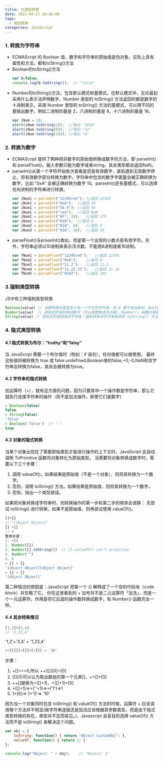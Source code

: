 ```yaml
---
title: JS类型转换
date: 2021-04-21 20:46:00
tags: 
  - 类型转换
categories: JavaScript
---
```

### 1. 转换为字符串
- ECMAScript 的 Boolean 值、数字和字符串的原始值是伪对象，实际上具有属性和方法，都有toString()方法
- Boolean的toString()方法
  ``` javascript
  var b=false;
  console.log(b.toString());  // "false"
  ```
- Number的toString()方法，包含默认模式和基模式。在默认模式中，无论最初采用什么表示法声明数字，Number 类型的 toString() 方法返回的都是数字的十进制表示。采用 Number 类型的 toString() 方法的基模式，可以用不同的基输出数字，例如二进制的基是 2，八进制的基是 8，十六进制的基是 16。
  ```javascript
  var iNum = 10;
  alert(iNum.toString(2));	//输出 "1010"
  alert(iNum.toString(8));	//输出 "12"
  alert(iNum.toString(16));	//输出 "A"
  ```


### 2. 转换为数字
- ECMAScript 提供了两种把非数字的原始值转换成数字的方法，即 parseInt() 和 parseFloat()。输入参数只能为数字或者string，其余类型都会返回NaN。
- parseInt()从第一个字符开始依次查看是否是有效数字，直到遇到无效数字停止，将有效数字部分转换为数字。字符串中包含的数字字面量会被正确转换为数字，比如 "0xA" 会被正确转换为数字 10。parseInt()还有基模式，可以选择任何进制的字符串进行转换。
  ```javascript
  var iNum1 = parseInt("12345red");	//返回 12345
  var iNum1 = parseInt("0xA");	//返回 10
  var iNum1 = parseInt("56.9");	//返回 56
  var iNum1 = parseInt("red");	//返回 NaN
  var iNum1 = parseInt("AF", 16);	//返回 175
  var iNum1 = parseInt("010");	//返回 8
  var iNum2 = parseInt("010", 8);	//返回 8
  var iNum3 = parseInt("010", 10);	//返回 10
  ```
- parseFloat()与praseInt()类似，但是第一个出现的小数点是有效字符。另外，字符串必须以10进制来表示浮点数，不能用8进制或者16进制。
  ``` javascript
  var fNum1 = parseFloat("12345red");	//返回 12345
  var fNum2 = parseFloat("0xA");	//返回 0
  var fNum3 = parseFloat("11.2");	//返回 11.2
  var fNum4 = parseFloat("11.22.33");	//返回 11.22
  var fNum5 = parseFloat("0102");	//返回 102
  ```


### 3.强制类型转换
JS中有三种强制类型转换
```javascript
Boolean(value) // 当要转换的值是至少有一个字符的字符串、非 0 数字或对象时，Boolean() 函数将返回 true。如果该值是空字符串、数字 0、undefined 或 null，它将返回 false。
Number(value)  // 把给定的值转换成数字（可以是整数或浮点数）；Number() 函数的强制类型转换与 parseInt() 和 parseFloat() 方法的处理方式相似，只是它转换的是整个值，而不是部分值
String(value) // 把给定的值转换成字符串；强制转换成字符串和调用 toString() 方法的唯一不同之处在于，对 null 和 undefined 值强制类型转换可以生成字符串而不引发错误

```

### 4. 隐式类型转换
#### 4.1 隐式转换为布尔：“truthy”和“falsy”
当 JavaScript 需要一个布尔值时（例如：if 语句），任何值都可以被使用。 最终这些值将被转换为 true 或 false
undefined,Boolean值的false,+0,-0,NaN和空字符串会转换为false，其余会被转换为true。
#### 4.2 字符串的隐式转换
加运算符（+），就有这方面的问题，因为只要其中一个操作数是字符串，那么它就执行连接字符串的操作（而不是加法操作，即使它们是数字）
```javascript
> Boolean(false)
false
> String(false)
'false'
> Boolean('false')  // ！！
true
```
#### 4.3 对象的隐式转换
当某个对象出现在了需要原始类型才能进行操作的上下文时，JavaScript 会自动调用 ToPrimitive 函数将对象转化为原始类型。
当需要将对象转换成数字时，需要以下三个步骤：
1. 调用 valueOf()。如果结果是原始值（不是一个对象），则将其转换为一个数字。
2. 否则，调用 toString() 方法。如果结果是原始值，则将其转换为一个数字。
3. 否则，抛出一个类型错误。

如果把对象转换成字符串时，则转换操作的第一步和第二步的顺序会调换： 先尝试 toString() 进行转换，如果不是原始值，则再尝试使用 valueOf()。

```javascript
[]+{}
// "[object Object]"
{} +[]
// 0 
整体步骤：
1. +[]
2. Number([])
3. Number([].toString())  // [].valueOf() isn’t primitive
4. Number("")
5. 0
> {} + {}
'[object Object][object Object]'
> {} + []
'[object Object]'
```
第二种情况的原因是：JavaScript 把第一个 {} 解释成了一个空的代码块（code block）并忽略了它。 你在这里看到的 + 加号并不是二元运算符「加法」，而是一个一元运算符，作用是将它后面的操作数转换成数字，和 Number() 函数完全一样。
#### 4.4 其余特殊情况
```javascript
[1,2]+[3,4]
// '1,23,4'
```
'1,2'+'3,4' = '1,23,4'
```javascript
++[[]][+[]]+[+[]] = '10'
```
步骤：
1. +[]===0,所以 ++[[]][0]+[0]
2. [[][0]可以认为取出数组的第一个元素[]，++[]+[0]
3. ++[]替换为+([]+1)，+([]+1)+[0]
4. +([]+1)=>+(''+1)=>+('1')=>1
5. 1+[0]=> 1+'0'=> '10'

因为当一个对象同时包含 toString() 和 valueOf() 方法的时候，运算符 + 应该调用哪个方法并不明显(做字符串连接还是加法应该根据其参数类型，但是由于隐式类型转换的存在，类型并不显而易见。)，Javascript 会盲目的选择 valueOf() 方法而不是 toString() 来解决这个问题。
```javascript
var obj = {
    toString: function() { return "Object CustomObj"; },
    valueOf: function() { return 1; }
};

console.log("Object: " + obj);    // "Object: 1"
```
